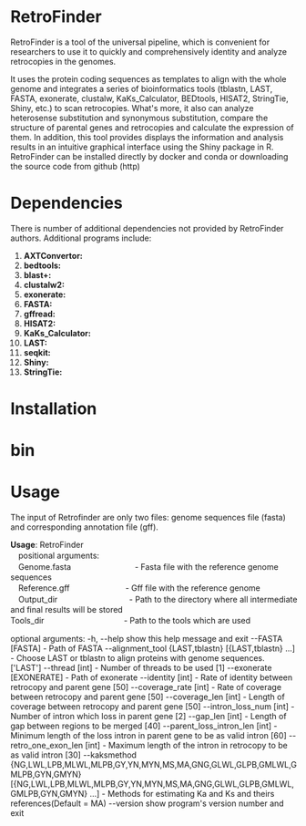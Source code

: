 # RetroFinder
RetroFinder is a tool of the universal pipeline, which is convenient for researchers to use it to quickly and comprehensively identity and analyze retrocopies in the genomes.

It uses the protein coding sequences as templates to align with the whole genome and integrates a series of bioinformatics tools (tblastn, LAST, FASTA, exonerate, clustalw, KaKs_Calculator, BEDtools, HISAT2, StringTie, Shiny, etc.) to scan retrocopies. What's more, it also can analyze heterosense substitution and synonymous substitution, compare the structure of parental genes and retrocopies and calculate the expression of them. In addition, this tool provides displays the information and analysis results in an intuitive graphical interface using the Shiny package in R. RetroFinder can be installed directly by docker and conda or downloading the source code from github (http)

# Dependencies
There is number of additional dependencies not provided by RetroFinder authors. Additional programs include:

1. **AXTConvertor:**
2. **bedtools:**
3. **blast+:**
4. **clustalw2:**
5. **exonerate:**
6. **FASTA:**
7. **gffread:**
8. **HISAT2:**
9. **KaKs_Calculator:**
10. **LAST:**
11. **seqkit:**
12. **Shiny:**
13. **StringTie:**

# Installation

# bin

# Usage
The input of Retrofinder are only two files: genome sequences file (fasta) and corresponding annotation file (gff).

**Usage**: RetroFinder  
　positional arguments:  
　Genome.fasta　　　　　　　　- Fasta file with the reference genome sequences  
　Reference.gff　　　　　　　- Gff file with the reference genome  
　Output_dir　　　　　　　　　- Path to the directory where all intermediate and final results will be stored  
  Tools_dir　　　　　　　　　　- Path to the tools which are used  

optional arguments:
  -h, --help            show this help message and exit
  --FASTA [FASTA]       - Path of FASTA
  --alignment_tool {LAST,tblastn} [{LAST,tblastn} ...]
                        - Choose LAST or tblastn to align proteins with genome
                        sequences. ['LAST']
  --thread [int]        - Number of threads to be used [1]
  --exonerate [EXONERATE]
                        - Path of exonerate
  --identity [int]      - Rate of identity between retrocopy and parent gene
                        [50]
  --coverage_rate [int]
                        - Rate of coverage between retrocopy and parent gene
                        [50]
  --coverage_len [int]  - Length of coverage between retrocopy and parent gene
                        [50]
  --intron_loss_num [int]
                        - Number of intron which loss in parent gene [2]
  --gap_len [int]       - Length of gap between regions to be merged [40]
  --parent_loss_intron_len [int]
                        - Minimum length of the loss intron in parent gene to
                        be as valid intron [60]
  --retro_one_exon_len [int]
                        - Maximum length of the intron in retrocopy to be as
                        valid intron [30]
  --kaksmethod {NG,LWL,LPB,MLWL,MLPB,GY,YN,MYN,MS,MA,GNG,GLWL,GLPB,GMLWL,GMLPB,GYN,GMYN} [{NG,LWL,LPB,MLWL,MLPB,GY,YN,MYN,MS,MA,GNG,GLWL,GLPB,GMLWL,GMLPB,GYN,GMYN} ...]
                        - Methods for estimating Ka and Ks and theirs
                        references(Default = MA)
  --version             show program's version number and exit
